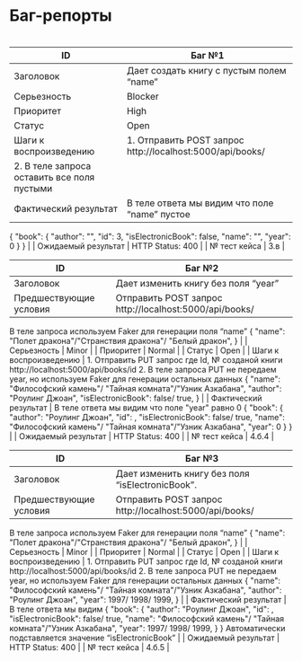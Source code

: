 # Баг-репорты

# 

| ID | Баг №1 |
| --- | --- |
| Заголовок | Дает создать книгу с пустым полем “name” |
| Серьезность | Blocker |
| Приоритет | High |
| Статус | Open |
| Шаги к воспроизведению | 1. Отправить POST запрос http://localhost:5000/api/books/ 
2. В теле запроса оставить все поля пустыми |
| Фактический результат | В теле ответа мы видим что поле “name” пустое
{
"book": {
"author": "",
"id": 3,
"isElectronicBook": false,
"name": "",
"year": 0
}
} |
| Ожидаемый результат | HTTP Status: 400 |
| № тест кейса | 3.в |

| ID | Баг №2 |
| --- | --- |
| Заголовок | Дает изменить книгу без поля “year” |
| Предшествующие условия | Отправить POST запрос http://localhost:5000/api/books/
В теле запроса используем Faker для генерации поля “name”
{
"name": "Полет дракона"/"Странствия дракона"/ "Белый дракон",
} |
| Серьезность | Minor |
| Приоритет | Normal |
| Статус | Open |
| Шаги к воспроизведению | 1. Отправить PUT запрос где Id, № созданой книги http://localhost:5000/api/books/id
2. В теле запроса PUT не передаем year, но используем Faker для генерации остальных данных
{
"name": "Философский камень"/ "Тайная комната"/"Узник Азкабана",
"author": "Роулинг Джоан", "isElectronicBook": false/ true,
} |
| Фактический результат | В теле ответа мы видим что поле "year" равно 0
{
"book": {
"author": "Роулинг Джоан",
"id": ,
"isElectronicBook": false/ true,
"name": "Философский камень"/ "Тайная комната"/"Узник Азкабана",
"year": 0
}
} |
| Ожидаемый результат | HTTP Status: 400 |
| № тест кейса | 4.б.4 |

| ID | Баг №3 |
| --- | --- |
| Заголовок | Дает изменить книгу без поля “isElectronicBook”. |
| Предшествующие условия | Отправить POST запрос http://localhost:5000/api/books/
В теле запроса используем Faker для генерации поля “name”
{
"name": "Полет дракона"/"Странствия дракона"/ "Белый дракон",
} |
| Серьезность | Minor |
| Приоритет | Normal |
| Статус | Open |
| Шаги к воспроизведению | 1. Отправить PUT запрос где Id, № созданой книги http://localhost:5000/api/books/id
2. В теле запроса PUT не передаем year, но используем Faker для генерации остальных данных
{
"name": "Философский камень"/ "Тайная комната"/"Узник Азкабана",
"author": "Роулинг Джоан", 
"year": 1997/ 1998/ 1999,
} |
| Фактический результат | В теле ответа мы видим {
"book": {
"author": "Роулинг Джоан",
"id": ,
"isElectronicBook": false/ true,
"name": "Философский камень"/ "Тайная комната"/"Узник Азкабана",
"year": 1997/ 1998/ 1999,
}
}
Автоматически подставляется значение “isElectronicBook” |
| Ожидаемый результат | HTTP Status: 400 |
| № тест кейса | 4.б.5 |